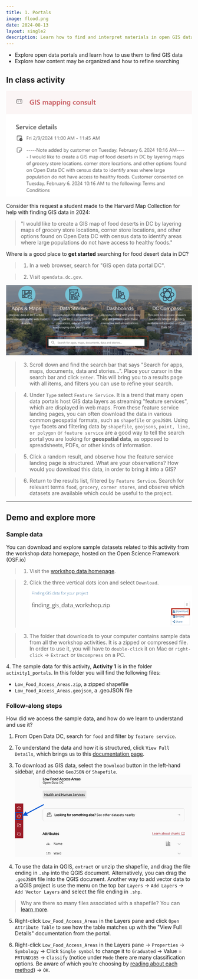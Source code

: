 ```yaml
---
title: 1. Portals
image: flood.png
date: 2024-08-13
layout: single2
description: Learn how to find and interpret materials in open GIS data portals. 
---
```


- Explore open data portals and learn how to use them to find GIS data
- Explore how content may be organized and how to refine searching

## In class activity

![Screenshot of question about studying food deserts in DC](dc-question.png)

Consider this request a student made to the Harvard Map Collection for help with finding GIS data in 2024:

> "I would like to create a GIS map of food deserts in DC by layering maps of grocery store locations, corner store locations, and other options found on Open Data DC with census data to identify areas where large populations do not have access to healthy foods."

Where is a good place to **get started** searching for food desert data in DC?

> 1. In a web browser, search for "GIS open data portal DC".

> 2. Visit `opendata.dc.gov`.

![Homepage with search bar](search.png)

> 3. Scroll down and find the search bar that says "Search for apps, maps, documents, data and stories...". Place your cursor in the search bar and click `Enter`. This will bring you to a results page with all items, and filters you can use to refine your search.

> 4. Under `Type` select `Feature Service`. It is a trend that many open data portals host GIS data layers as streaming "feature services", which are displayed in web maps. From these feature service landing pages, you can often download the data in various common geospatial formats, such as `shapefile` or `geoJSON`. Using `type` facets and filtering data by `shapefile`, `geojsons`, `point, line, or polygon` or `feature service` are a good way to tell the search portal you are looking for **geospatial data**, as opposed to spreadsheets, PDFs, or other kinds of information. 

> 5. Click a random result, and observe how the feature service landing page is structured. What are your observations? How would you download this data, in order to bring it into a GIS?

> 6. Return to the results list, filtered by `Feature Service`. Search for relevant terms `food`, `grocery`, `corner stores`, and observe which datasets are available which could be useful to the project. 

---


## Demo and explore more

### Sample data
You can download and explore sample datasets related to this activity from the workshop data homepage, hosted on the Open Science Framework (OSF.io)
> 1. Visit the [workshop data homepage](https://osf.io/exnyg). 

> 2. Click the three vertical dots icon and select `Download`.
![OSF data download page](../media/download.png)

> 3. The folder that downloads to your computer contains sample data from all the workshop activities. It is a zipped or compressed file. In order to use it, you will have to `double-click` it on Mac or `right-click` → `Extract` or `Uncompress` on a PC. 

<div class="alert-success">
<p>4. The sample data for this activity, <strong>Activity 1</strong> is in the folder <code>activity1_portals</code>. In this folder you will find the following files:
</p>
<ul>
<li><code>Low_Food_Access_Areas.zip</code>, a zipped shapefile</li>
<li><code>Low_Food_Access_Areas.geojson</code>, a .geoJSON file</li>
</ul>
</div>


### Follow-along steps

How did we access the sample data, and how do we learn to understand and use it?

1. From Open Data DC, search for `food` and filter by `feature service`.
2. To understand the data and how it is structured, click `View Full Details`, which brings us to this [documentation page](https://opendata.dc.gov/datasets/DCGIS::low-food-access-areas/about).
3. To download as GIS data, select the `Download` button in the left-hand sidebar, and choose `GeoJSON` or `Shapefile`.
![Download button on Open DC](../media/download-dc.png)

4. To use the data in QGIS, `extract` or unzip the shapefile, and drag the file ending in `.shp` into the QGIS document. Alternatively, you can drag the `.geoJSON` file into the QGIS document. Another way to add vector data to a QGIS project is use the menu on the top bar `Layers` → `Add Layers` → `Add Vector Layers` and select the file ending in `.shp`.

> Why are there so many files associated with a shapefile? You can [learn more](https://gisgeography.com/arcgis-shapefile-files-types-extensions/). 

5. Right-click `Low_Food_Access_Areas` in the Layers pane and click `Open Attribute Table` to see how the table matches up with the "View Full Details" documentation from the portal. 

6. Right-click `Low_Food_Access_Areas` in the Layers pane → `Properties` → `Symbology` → Click `Single symbol` to change it to `Graduated` → Value = `PRTUND185` → `Classify` (notice under `Mode` there are many classification options. Be aware of which you’re choosing by [reading about each method](https://pro.arcgis.com/en/pro-app/latest/help/mapping/layer-properties/data-classification-methods.htm)) → `OK`.